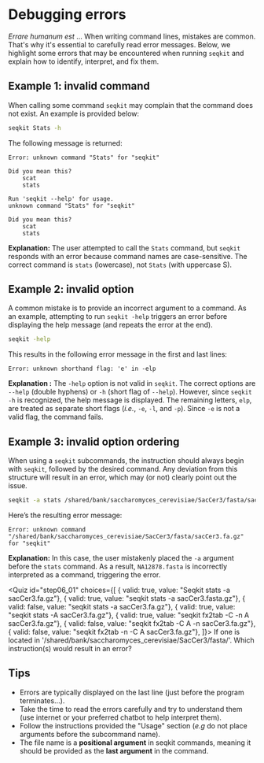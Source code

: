 <script> import Quiz from "components/Quiz.svelte"; import Execute from "components/Execute.svelte"; </script> 

# Debugging errors

*Errare humanum est* ... When writing command lines, mistakes are common. That's why it's essential to carefully read error messages.
Below, we highlight some errors that may be encountered when running `seqkit` and explain how to identify, interpret, and fix them.

## Example 1: invalid command

When calling some command `seqkit` may complain that the command does not exist. An example is provided below:

```bash
seqkit Stats -h
```

The following message is returned:

```
Error: unknown command "Stats" for "seqkit"

Did you mean this?
	scat
	stats

Run 'seqkit --help' for usage.
unknown command "Stats" for "seqkit"

Did you mean this?
	scat
	stats
```

**Explanation:**  The user attempted to call the `Stats` command, but `seqkit` responds with an error because command names are case-sensitive. The correct command is `stats` (lowercase), not `Stats` (with uppercase S).

## Example 2: invalid option

A common mistake is to provide an incorrect argument to a command. As an example, attempting to run `seqkit -help` triggers an error before displaying the help message (and repeats the error at the end).

```bash
seqkit -help
```

This results in the following error message in the first and last lines:

```
Error: unknown shorthand flag: 'e' in -elp
```

**Explanation :** The `-help` option is not valid in `seqkit`. The correct options are `--help` (double hyphens) or `-h` (short flag of `--help`). However, since `seqkit -h` is recognized, the help message is displayed. The remaining letters, `elp`, are treated as separate short flags (*i.e.*, `-e`, `-l`, and `-p`). Since `-e` is not a valid flag, the command fails.

## Example 3: invalid option ordering

When using a `seqkit` subcommands, the instruction should always begin with `seqkit`, followed by the desired command. Any deviation from this structure will result in an error, which may (or not) clearly point out the issue.

```bash
seqkit -a stats /shared/bank/saccharomyces_cerevisiae/SacCer3/fasta/sacCer3.fa.gz
```

Here’s the resulting error message:

```
Error: unknown command "/shared/bank/saccharomyces_cerevisiae/SacCer3/fasta/sacCer3.fa.gz" for "seqkit"
```

**Explanation:**  In this case, the user mistakenly placed the `-a` argument before the `stats` command. As a result, `NA12878.fasta` is incorrectly interpreted as a command, triggering the error.

<Quiz id="step06_01" choices={[
         { valid: true, value: "Seqkit stats -a sacCer3.fa.gz"},
         { valid: true, value: "seqkit stats -a sacCer3.fasta.gz"},
         { valid: false, value: "seqkit stats -a sacCer3.fa.gz"},
         { valid: true, value: "seqkit stats -A sacCer3.fa.gz"},
         { valid: true, value: "seqkit fx2tab -C -n A sacCer3.fa.gz"},
         { valid: false, value: "seqkit fx2tab -C A -n sacCer3.fa.gz"},
         { valid: false, value: "seqkit fx2tab -n -C A sacCer3.fa.gz"},
]}>
        <span slot="prompt">
	If one is located in '/shared/bank/saccharomyces_cerevisiae/SacCer3/fasta/'. Which instruction(s) would result in an error?
        </span>
</Quiz>

## Tips

- Errors are typically displayed on the last line (just before the program terminates…).
- Take the time to read the errors carefully and try to understand them (use internet or your preferred chatbot to help interpret them).
- Follow the instructions provided the "Usage" section (*e.g* do not place arguments before the subcommand name).
- The file name is a **positional argument** in seqkit commands, meaning it should be provided as the **last argument** in the command.


